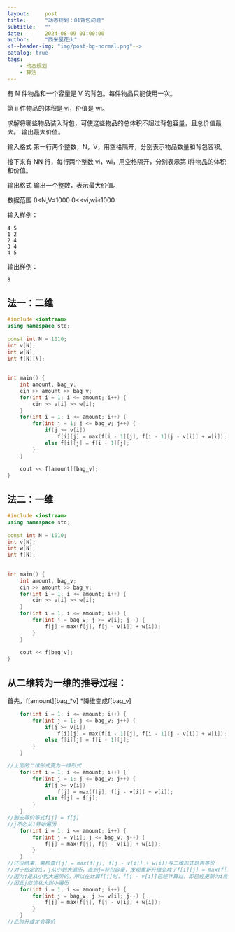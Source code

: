 ```yaml
---
layout:     post
title:      "动态规划：01背包问题"
subtitle:   ""
date:       2024-08-09 01:00:00
author:     "西米屋花火"
<!--header-img: "img/post-bg-normal.png"-->
catalog: true
tags:
    - 动态规划
    - 算法
---
```


有 N 件物品和一个容量是 V 的背包。每件物品只能使用一次。

第 ii 件物品的体积是 vi，价值是 wi。

求解将哪些物品装入背包，可使这些物品的总体积不超过背包容量，且总价值最大。
输出最大价值。

输入格式
第一行两个整数，N，V，用空格隔开，分别表示物品数量和背包容积。

接下来有 NN 行，每行两个整数 vi，wi，用空格隔开，分别表示第 i件物品的体积和价值。

输出格式
输出一个整数，表示最大价值。

数据范围
0\<N,V≤1000
0<\<vi,wi≤1000


输入样例：

    4 5
    1 2
    2 4
    3 4
    4 5

输出样例：

    8

## 法一：二维

```cpp
#include <iostream>
using namespace std;
 
const int N = 1010;
int v[N];
int w[N];
int f[N][N];
 
 
int main() {
    int amount, bag_v;
    cin >> amount >> bag_v;
    for(int i = 1; i <= amount; i++) {
        cin >> v[i] >> w[i];
    }
    for(int i = 1; i <= amount; i++) {
        for(int j = 1; j <= bag_v; j++) {
            if(j >= v[i]) 
                f[i][j] = max(f[i - 1][j], f[i - 1][j - v[i]] + w[i]);
            else f[i][j] = f[i - 1][j];
        }
    }
 
    cout << f[amount][bag_v];
}
```

## 法二：一维

```cpp
#include <iostream>
using namespace std;
 
const int N = 1010;
int v[N];
int w[N];
int f[N];
 
 
int main() {
    int amount, bag_v;
    cin >> amount >> bag_v;
    for(int i = 1; i <= amount; i++) {
        cin >> v[i] >> w[i];
    }
    for(int i = 1; i <= amount; i++) {
        for(int j = bag_v; j >= v[i]; j--) {
            f[j] = max(f[j], f[j - v[i]] + w[i]);
        }
    }
 
    cout << f[bag_v];
}
```

## 从二维转为一维的推导过程：

首先，f\[amount]\[bag\_*v] *降维变成f\[bag\_v]

```cpp
    for(int i = 1; i <= amount; i++) {
        for(int j = 1; j <= bag_v; j++) {
            if(j >= v[i]) 
                f[i][j] = max(f[i - 1][j], f[i - 1][j - v[i]] + w[i]);
            else f[i][j] = f[i - 1][j];
        }
    }

//上面的二维形式变为一维形式
    for(int i = 1; i <= amount; i++) {
        for(int j = 1; j <= bag_v; j++) {
            if(j >= v[i]) 
                f[j] = max(f[j], f[j - v[i]] + w[i]);
            else f[j] = f[j];
        }
    }
//删去等价等式f[j] = f[j]
//j不必从1开始遍历
    for(int i = 1; i <= amount; i++) {
        for(int j = v[i]; j <= bag_v; j++) {
            f[j] = max(f[j], f[j - v[i]] + w[i]);
        }
    }
//还没结束，需检查f[j] = max(f[j], f[j - v[i]] + w[i])与二维形式是否等价
//对于给定的i，j从小到大遍历，直到j=背包容量，发现重新升维变成了f[i][j] = max(f[i][j], f[i][j - v[i]] + w[i])
//因为j是从小到大遍历的，所以在计算f[j]时，f[j - v[i]]已经计算过，即已经更新为i层的值，而非i - 1层的值
//因此j应该从大到小遍历
    for(int i = 1; i <= amount; i++) {
        for(int j = bag_v; j >= v[i]; j--) {
            f[j] = max(f[j], f[j - v[i]] + w[i]);
        }
    }
//此时升维才会等价
```
